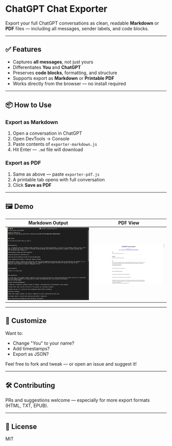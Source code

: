 # ChatGPT Chat Exporter

Export your full ChatGPT conversations as clean, readable **Markdown** or **PDF** files — including all messages, sender labels, and code blocks.

---

## ✅ Features

- Captures **all messages**, not just yours
- Differentiates **You** and **ChatGPT**
- Preserves **code blocks**, formatting, and structure
- Supports export as **Markdown** or **Printable PDF**
- Works directly from the browser — no install required

---

## 📦 How to Use

### Export as Markdown
1. Open a conversation in ChatGPT
2. Open DevTools → Console
3. Paste contents of `exporter-markdown.js`
4. Hit Enter — `.md` file will download

### Export as PDF
1. Same as above — paste `exporter-pdf.js`
2. A printable tab opens with full conversation
3. Click **Save as PDF**

---

## 🖼️ Demo

| Markdown Output | PDF View |
|-----------------|----------|
| ![](demo/preview-md.png) | ![](demo/preview-pdf.png) |

---

## 🧩 Customize

Want to:
- Change "You" to your name?
- Add timestamps?
- Export as JSON?

Feel free to fork and tweak — or open an issue and suggest it!

---

## 🛠️ Contributing

PRs and suggestions welcome — especially for more export formats (HTML, TXT, EPUB).

---

## 📜 License

MIT